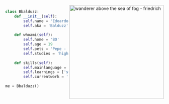 <img align="right" width="300rem" src='https://i.pinimg.com/564x/e5/5d/3a/e55d3a9b73c77abb04915bc0d942e02b.jpg' alt='wanderer above the sea of fog - friedrich'>

<!--  <h1 align="center">Hi, I'm <mark>Edoardo Balducci</mark></h1> -->
<!-- <h5 align="center"><a href="https://balduzz.pages.dev/">my portfolio</a></h5> -->
<!-- <p align="center"> <img src="https://komarev.com/ghpvc/?username=bbalduzz&label=Profile%20views&color=0e75b6&style=flat" alt="bbalduzz" /> </p> -->

```python
class Bbalduzz:
    def __init__(self):
        self.name = 'Edoardo Balducci'
        self.aka = 'Balduzz'
    
    def whoami(self):
        self.home = 'BO'
        self.age = 19
        self.pets = 'Pepe - my cat :)'
        self.studies = 'highschool'
    
    def skills(self):
        self.mainlanguage = 'python'
        self.learnings = ['swift', 'c#']
        self.currentwork = 'getting layed'
        
me = Bbalduzz()
```
